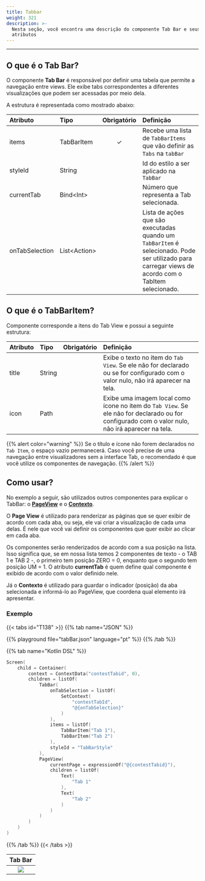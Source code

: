 ```yaml
---
title: Tabbar
weight: 321
description: >-
  Nesta seção, você encontra uma descrição do componente Tab Bar e seus
  atributos
---
```


---

## O que é o Tab Bar?

O componente **Tab Bar** é responsável por definir uma tabela que permite a navegação entre views. Ele exibe tabs correspondentes a diferentes visualizações que podem ser acessadas por meio dela.

A estrutura é representada como mostrado abaixo:

| **Atributo**   | **Tipo**           | Obrigatório | **Definição**                                                                                                                                       |
| :------------- | :----------------- | :---------: | :-------------------------------------------------------------------------------------------------------------------------------------------------- |
| items          | TabBarItem         |      ✓      | Recebe uma lista de `TabBarItems` que vão definir as `Tabs` na `tabBar`                                                                             |
| styleId        | String             |             | Id do estilo a ser aplicado na `TabBar`                                                                                                             |
| currentTab     | Bind&lt;Int&gt;    |             | Número que representa a Tab selecionada.                                                                                                            |
| onTabSelection | List&lt;Action&gt; |             | Lista de ações que são executadas quando um `TabBarItem` é selecionado. Pode ser utilizado para carregar views de acordo com o TabItem selecionado. |

## O que é o TabBar**Item?**

Componente corresponde a itens do Tab View e possui a seguinte estrutura:

| **Atributo** | **Tipo** | Obrigatório | **Definição**                                                                                                                                    |
| :----------- | :------- | :---------: | :----------------------------------------------------------------------------------------------------------------------------------------------- |
| title        | String   |             | Exibe o texto no item do `Tab View`. Se ele não for declarado ou se for configurado com o valor nulo, não irá aparecer na tela.                  |
| icon         | Path     |             | Exibe uma imagem local como ícone no item do `Tab View`. Se ele não for declarado ou for configurado com o valor nulo, não irá aparecer na tela. |

{{% alert color="warning" %}}
Se o título e ícone não forem declarados no `Tab Item`, o espaço vazio permanecerá. Caso você precise de uma navegação entre visualizadores sem a interface Tab, o recomendado é que você utilize os componentes de navegação.
{{% /alert %}}

## Como usar?

No exemplo a seguir, são utilizados outros componentes para explicar o TabBar: o [**PageView**](/pt/api/components/layout/pageview) e o [**Contexto**](/pt/api/context/).

O **Page View** é utilizado para renderizar as páginas que se quer exibir de acordo com cada aba, ou seja, ele vai criar a visualização de cada uma delas. É nele que você vai definir os componentes que quer exibir ao clicar em cada aba.

Os componentes serão renderizados de acordo com a sua posição na lista. Isso significa que, se em nossa lista temos 2 componentes de texto - o TAB 1 e TAB 2 -, o primeiro tem posição ZERO = 0, enquanto que o segundo tem posição UM = 1. O atributo **currentTab** é quem define qual componente é exibido de acordo com o valor definido nele.

Já o **Contexto** é utilizado para guardar o indicador \(posição\) da aba selecionada e informá-lo ao PageView, que coordena qual elemento irá apresentar.

### Exemplo

{{< tabs id="T138" >}}
{{% tab name="JSON" %}}

<!-- json-playground:tabBar.json
{
    "_beagleComponent_": "beagle:screenComponent",
    "child": {
        "_beagleComponent_": "beagle:container",
        "children": [
            {
                "_beagleComponent_": "beagle:tabBar",
                "items": [
                    {"title": "Tab 1"},
                    {"title": "Tab 2"}
                ],
                "styleId": "TabBarStyle",
                "onTabSelection": [
                    {
                        "_beagleAction_": "beagle:setContext",
                        "contextId": "contestTabId",
                        "value": "@{onTabSelection}"
                    }
                ]
            },
            {
                "_beagleComponent_": "beagle:pageView",
                "children": [
                    {
                        "_beagleComponent_": "beagle:text",
                        "text": "Tab 1"
                    },
                    {
                        "_beagleComponent_": "beagle:text",
                        "text": "Tab 2"
                    }
                ],
                "currentPage": "@{contestTabid}"
            }
        ],
        "context": {
            "id": "contestTabid",
            "value": 0
        }
    }
}
-->

{{% playground file="tabBar.json" language="pt" %}}
{{% /tab %}}

{{% tab name="Kotlin DSL" %}}

```kotlin
Screen(
    child = Container(
        context = ContextData("contestTabid", 0),
        children = listOf(
            TabBar(
                onTabSelection = listOf(
                    SetContext(
                        "contestTabId",
                        "@{onTabSelection}"
                    )
                ),
                items = listOf(
                    TabBarItem("Tab 1"),
                    TabBarItem("Tab 2")
                ),
                styleId = "TabBarStyle"
            ),
            PageView(
                currentPage = expressionOf("@{contestTabid}"),
                children = listOf(
                    Text(
                        "Tab 1"
                    ),
                    Text(
                        "Tab 2"
                    )
                )
            )
        )
    )
)
```

{{% /tab %}}
{{< /tabs >}}

|          Tab Bar          |
| :-----------------------: |
| ![](/shared/beagle-tab-view.gif) |
